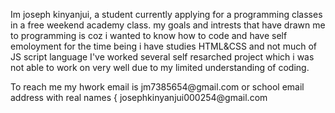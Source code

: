 Im joseph kinyanjui, a student currently applying for a programming classes in a free weekend academy class.
my goals and intrests that have drawn me to programming is coz i wanted to know how to code and have self emoloyment
for the time being  i have studies HTML&CSS  and not much of JS script language 
I've worked several self resarched project which i was not able to work on very well due to my limited understanding of coding.
<!-->
To reach me my hwork email is jm7385654@gmail.com or 
school email address with real names { josephkinyanjui000254@gmail.com






